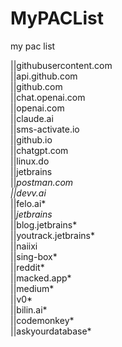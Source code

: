 # MyPACList
my pac list




||githubusercontent.com  <br/>
||api.github.com  <br/>
||github.com  <br/>
||chat.openai.com  <br/>
||openai.com  <br/>
||claude.ai  <br/>
||sms-activate.io  <br/>
||github.io  <br/>
||chatgpt.com  <br/>
||linux.do  <br/>
||jetbrains  <br/>
||*postman.com  <br/>
||devv.ai*  <br/>
||felo.ai*  <br/>
||*jetbrains*  <br/>
||blog.jetbrains*  <br/>
||youtrack.jetbrains*  <br/>
||naiixi  <br/>
||sing-box*  <br/>
||reddit*  <br/>
||macked.app*  <br/>
||medium*  <br/>
||v0*  <br/>
||bilin.ai*  <br/>
||codemonkey*  <br/>
||askyourdatabase*  <br/>
